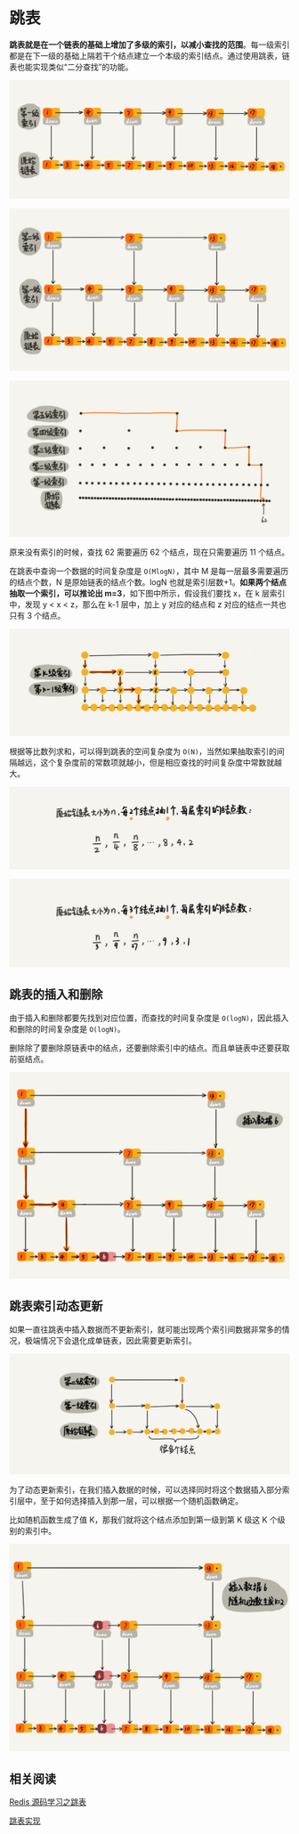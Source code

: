 # 跳表

**跳表就是在一个链表的基础上增加了多级的索引，以减小查找的范围**。每一级索引都是在下一级的基础上隔若干个结点建立一个本级的索引结点。通过使用跳表，链表也能实现类似“二分查找”的功能。

![](assets/20190807143555468_9755.png)

![](assets/20190807143602054_7912.png)

![](assets/20190807143611344_19569.png)

原来没有索引的时候，查找 62 需要遍历 62 个结点，现在只需要遍历 11 个结点。

在跳表中查询一个数据的时间复杂度是 `O(MlogN)`，其中 M 是每一层最多需要遍历的结点个数，N 是原始链表的结点个数。logN 也就是索引层数+1。**如果两个结点抽取一个索引，可以推论出 m=3**，如下图中所示，假设我们要找 x，在 k 层索引中，发现 y < x < z，那么在 k-1 层中，加上 y 对应的结点和 z 对应的结点一共也只有 3 个结点。

![](assets/20190807143634346_12022.png)

根据等比数列求和，可以得到跳表的空间复杂度为 `O(N)`，当然如果抽取索引的间隔越远，这个复杂度前的常数项就越小，但是相应查找的时间复杂度中常数就越大。

![](assets/20190807143642940_27961.png)

![](assets/20190807143649619_19311.png)

## 跳表的插入和删除

由于插入和删除都要先找到对应位置，而查找的时间复杂度是 `O(logN)`，因此插入和删除的时间复杂度是 `O(logN)`。

删除除了要删除原链表中的结点，还要删除索引中的结点。而且单链表中还要获取前驱结点。

![](assets/20190807143656573_18044.png)

## 跳表索引动态更新

如果一直往跳表中插入数据而不更新索引，就可能出现两个索引间数据非常多的情况，极端情况下会退化成单链表，因此需要更新索引。

![](assets/20190807143703389_12856.png)

为了动态更新索引，在我们插入数据的时候，可以选择同时将这个数据插入部分索引层中，至于如何选择插入到那一层，可以根据一个随机函数确定。

比如随机函数生成了值 K，那我们就将这个结点添加到第一级到第 K 级这 K 个级别的索引中。

![](assets/20190807143710194_16010.png)

## 相关阅读

[Redis 源码学习之跳表](https://cloud.tencent.com/developer/article/1353762)

[跳表实现](https://github.com/wangzheng0822/algo/blob/master/java/17_skiplist/SkipList.java)
